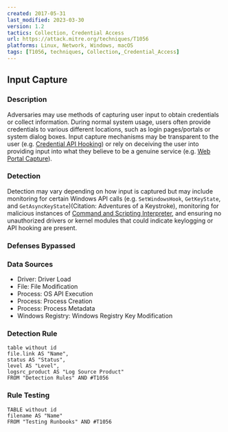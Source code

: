 ```yaml
---
created: 2017-05-31
last_modified: 2023-03-30
version: 1.2
tactics: Collection, Credential Access
url: https://attack.mitre.org/techniques/T1056
platforms: Linux, Network, Windows, macOS
tags: [T1056, techniques, Collection,_Credential_Access]
---
```


## Input Capture

### Description

Adversaries may use methods of capturing user input to obtain credentials or collect information. During normal system usage, users often provide credentials to various different locations, such as login pages/portals or system dialog boxes. Input capture mechanisms may be transparent to the user (e.g. [Credential API Hooking](https://attack.mitre.org/techniques/T1056/004)) or rely on deceiving the user into providing input into what they believe to be a genuine service (e.g. [Web Portal Capture](https://attack.mitre.org/techniques/T1056/003)).

### Detection

Detection may vary depending on how input is captured but may include monitoring for certain Windows API calls (e.g. `SetWindowsHook`, `GetKeyState`, and `GetAsyncKeyState`)(Citation: Adventures of a Keystroke), monitoring for malicious instances of [Command and Scripting Interpreter](https://attack.mitre.org/techniques/T1059), and ensuring no unauthorized drivers or kernel modules that could indicate keylogging or API hooking are present.

### Defenses Bypassed



### Data Sources

  - Driver: Driver Load
  -  File: File Modification
  -  Process: OS API Execution
  -  Process: Process Creation
  -  Process: Process Metadata
  -  Windows Registry: Windows Registry Key Modification
### Detection Rule

```dataview
table without id
file.link AS "Name",
status AS "Status",
level AS "Level",
logsrc_product AS "Log Source Product"
FROM "Detection Rules" AND #T1056
```

### Rule Testing

```dataview
TABLE without id
filename AS "Name"
FROM "Testing Runbooks" AND #T1056
```

